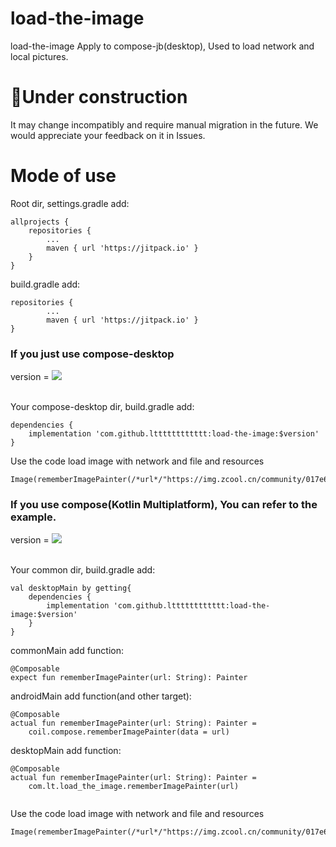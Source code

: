 # load-the-image

load-the-image Apply to compose-jb(desktop), Used to load network and local pictures.
<h1>🚀Under construction</h1>
It may change incompatibly and require manual migration in the future. We would appreciate your feedback on it in Issues.

<h1>Mode of use</h1>
Root dir, settings.gradle add:

```
allprojects {
	repositories {
		...
		maven { url 'https://jitpack.io' }
	}
}
```

build.gradle add:

```
repositories {
    	...
    	maven { url 'https://jitpack.io' }
}
```

<h3>If you just use compose-desktop</h3>

version = [![](https://jitpack.io/v/ltttttttttttt/load-the-image.svg)](https://jitpack.io/#ltttttttttttt/load-the-image)

</br>Your compose-desktop dir, build.gradle add:

```
dependencies {
	implementation 'com.github.ltttttttttttt:load-the-image:$version'
}
```

Use the code load image with network and file and resources

```
Image(rememberImagePainter(/*url*/"https://img.zcool.cn/community/017e625e57415ea801216518c25819.jpg@1280w_1l_2o_100sh.jpg","")
```

<h3>If you use compose(Kotlin Multiplatform), You can refer to the example.</h3>

version = [![](https://jitpack.io/v/ltttttttttttt/load-the-image.svg)](https://jitpack.io/#ltttttttttttt/load-the-image)

</br>Your common dir, build.gradle add:

```
val desktopMain by getting{
	dependencies {
		implementation 'com.github.ltttttttttttt:load-the-image:$version'
	}
}
```

commonMain add function:

```
@Composable
expect fun rememberImagePainter(url: String): Painter
```

androidMain add function(and other target):

```
@Composable
actual fun rememberImagePainter(url: String): Painter =
    coil.compose.rememberImagePainter(data = url)
```

desktopMain add function:

```
@Composable
actual fun rememberImagePainter(url: String): Painter =
    com.lt.load_the_image.rememberImagePainter(url)
    
```
Use the code load image with network and file and resources

```
Image(rememberImagePainter(/*url*/"https://img.zcool.cn/community/017e625e57415ea801216518c25819.jpg@1280w_1l_2o_100sh.jpg","")
```
